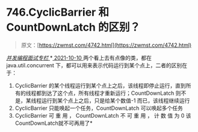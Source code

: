 <!--yml
category: 未分类
date: 0001-01-01 00:00:00
--->

# 746.CyclicBarrier 和 CountDownLatch 的区别？

> 原文：[https://zwmst.com/4742.html](https://zwmst.com/4742.html)

   [ *并发编程面试专栏* ](https://zwmst.com/%e5%b9%b6%e5%8f%91%e7%bc%96%e7%a8%8b%e9%9d%a2%e8%af%95%e4%b8%93%e6%a0%8f)*[ <time datetime="2021-10-10T22:17:58+08:00"> 2021-10-10 </time> ](https://zwmst.com/4742.html)  两个看上去有点像的类，都在 java.util.concurrent 下，都可以用来表示代码运行到某个点上，二者的区别在于：

1.  CyclicBarrier 的某个线程运行到某个点上之后，该线程即停止运行，直到所有的线程都到达了这个点，所有线程才重新运行；CountDownLatch 则不是，某线程运行到某个点上之后，只是给某个数值-1 而已，该线程继续运行
2.  CyclicBarrier 只能唤起一个任务，CountDownLatch 可以唤起多个任务
3.  CyclicBarrier 可 重 用 ， CountDownLatch 不 可 重 用 ， 计 数 值 为 0 该CountDownLatch就不可再用了*